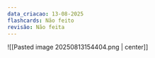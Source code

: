 ```yaml
---
data_criacao: 13-08-2025
flashcards: Não feito
revisão: Não feita
---
```

![[Pasted image 20250813154404.png | center]]